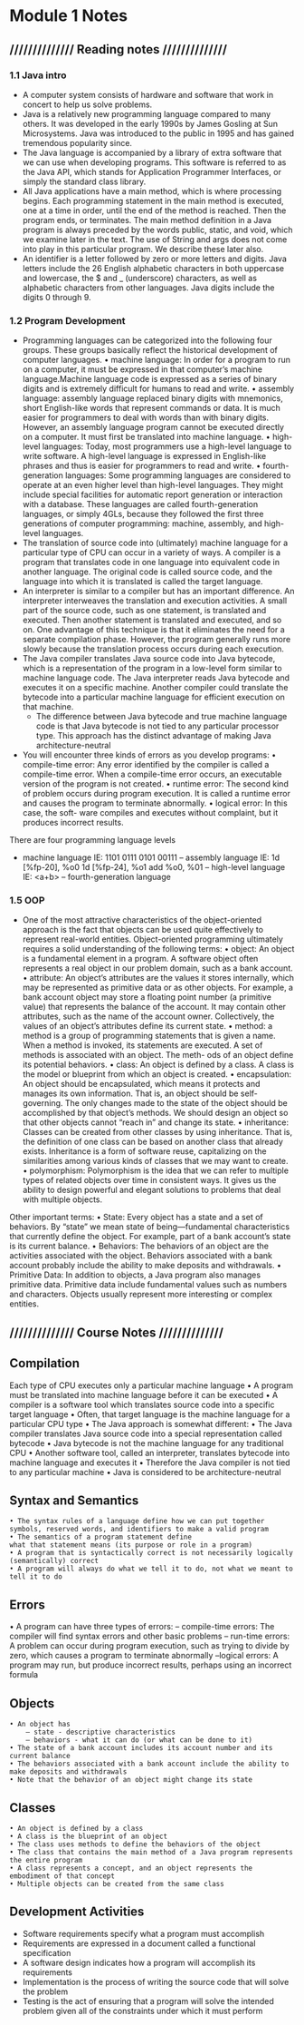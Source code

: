 # Module 1 Notes

## ////////////// Reading notes //////////////

### 1.1 Java intro
- A computer system consists of hardware and software that work in concert to help us solve problems.
- Java is a relatively new programming language compared to many others. It was developed in the early 1990s by James Gosling at Sun Microsystems. Java was introduced to the public in 1995 and has gained tremendous popularity since.
- The Java language is accompanied by a library of extra software that we can use when developing programs. This software is referred to as the Java API, which stands for Application Programmer Interfaces, or simply the standard class library. 
- All Java applications have a main method, which is where processing begins. Each programming statement in the main method is executed, one at a time in order, until the end of the method is reached. Then the program ends, or terminates. The main method definition in a Java program is always preceded by the words public, static, and void, which we examine later in the text. The use of String and args does not come into play in this particular program. We describe these later also.
- An identifier is a letter followed by zero or more letters and digits. Java letters include the 26 English alphabetic characters in both uppercase and lowercase, the $ and _ (underscore) characters, as well as alphabetic characters from other languages. Java digits include the digits 0 through 9.

### 1.2 Program Development
- Programming languages can be categorized into the following four groups. These groups basically reflect the historical development of computer languages.
	• machine language: In order for a program to run on a computer, it must be expressed in that computer’s machine language.Machine language code is expressed as a series of binary digits and is extremely difficult for humans to read and write.
	• assembly language: assembly language replaced binary digits with mnemonics, short English-like words that represent commands or data. It is much easier for programmers to deal with words than with binary digits. However, an assembly language program cannot be executed directly on a computer. It must first be translated into machine language.
	• high-level languages: Today, most programmers use a high-level language to write software. A high-level language is expressed in English-like phrases and thus is easier for programmers to read and write. 
	• fourth-generation languages: Some programming languages are considered to operate at an even higher level than high-level languages. They might include special facilities for automatic report generation or interaction with a database. These languages are called fourth-generation languages, or simply 4GLs, because they followed the first three generations of computer programming: machine, assembly, and high-level languages.
- The translation of source code into (ultimately) machine language for a particular type of CPU can occur in a variety of ways. A compiler is a program that translates code in one language into equivalent code in another language. The original code is called source code, and the language into which it is translated is called the target language. 
- An interpreter is similar to a compiler but has an important difference. An interpreter interweaves the translation and execution activities. A small part of the source code, such as one statement, is translated and executed. Then another statement is translated and executed, and so on. One advantage of this technique is that it eliminates the need for a separate compilation phase. However, the program generally runs more slowly because the translation process occurs during each execution.
- The Java compiler translates Java source code into Java bytecode, which is a representation of the program in a low-level form similar to machine language code. The Java interpreter reads Java bytecode and executes it on a specific machine. Another compiler could translate the bytecode into a particular machine language for efficient execution on that machine.
	- The difference between Java bytecode and true machine language code is that Java bytecode is not tied to any particular processor type. This approach has the distinct advantage of making Java architecture-neutral
- You will encounter three kinds of errors as you develop programs:
	• compile-time error: Any error identified by the compiler is called a compile-time error. When a compile-time error occurs, an executable version of the program is not created.
	• runtime error: The second kind of problem occurs during program execution. It is called a runtime error and causes the program to terminate abnormally.
	• logical error:  In this case, the soft- ware compiles and executes without complaint, but it produces incorrect results.

There are four programming language levels
- machine language
	IE:
	1101 0111 0101 00111
– assembly language
	IE: 
	1d [%fp-20], %o0
	1d [%fp-24], %o1
	add %o0, %01
– high-level language
	IE: <a+b>
– fourth-generation language

### 1.5 OOP
- One of the most attractive characteristics of the object-oriented approach is the fact that objects can be used quite effectively to represent real-world entities. 
Object-oriented programming ultimately requires a solid understanding of the following terms:
	• object: An object is a fundamental element in a program. A software object often represents a real object in our problem domain, such as a bank account.
	• attribute: An object’s attributes are the values it stores internally, which may be represented as primitive data or as other objects. For example, a bank account object may store a floating point number (a primitive value) that represents the balance of the account. It may contain other attributes, such as the name of the account owner. Collectively, the values of an object’s attributes define its current state.
	• method: a method is a group of programming statements that is given a name. When a method is invoked, its statements are executed. A set of methods is associated with an object. The meth- ods of an object define its potential behaviors.
	• class: An object is defined by a class. A class is the model or blueprint from which an object is created. 
	• encapsulation: An object should be encapsulated, which means it protects and manages its own information. That is, an object should be self-governing. The only changes made to the state of the object should be accomplished by that object’s methods. We should design an object so that other objects cannot “reach in” and change its state.
	• inheritance: Classes can be created from other classes by using inheritance. That is, the definition of one class can be based on another class that already exists. Inheritance is a form of software reuse, capitalizing on the similarities among various kinds of classes that we may want to create. 
	• polymorphism: Polymorphism is the idea that we can refer to multiple types of related objects over time in consistent ways. It gives us the ability to design powerful and elegant solutions to problems that deal with multiple objects.

Other important terms: 
	• State: Every object has a state and a set of behaviors. By “state” we mean state of being—fundamental characteristics that currently define the object. For example, part of a bank account’s state is its current balance. 
	• Behaviors: The behaviors of an object are the activities associated with the object. Behaviors associated with a bank account probably include the ability to make deposits and withdrawals.
	• Primitive Data: In addition to objects, a Java program also manages primitive data. Primitive data include fundamental values such as numbers and characters. Objects usually represent more interesting or complex entities.

## ////////////// Course Notes //////////////

## Compilation
Each type of CPU executes only a particular machine
language
• A program must be translated into machine
language before it can be executed
• A compiler is a software tool which translates source
code into a specific target language
• Often, that target language is the machine language
for a particular CPU type
• The Java approach is somewhat different: 
	• The Java compiler translates Java source code into a special representation called bytecode
	• Java bytecode is not the machine language for any traditional CPU
	• Another software tool, called an interpreter, translates bytecode into machine language and executes it
	• Therefore the Java compiler is not tied to any particular machine
	• Java is considered to be architecture-neutral

## Syntax and Semantics
	• The syntax rules of a language define how we can put together symbols, reserved words, and identifiers to make a valid program
	• The semantics of a program statement define
	what that statement means (its purpose or role in a program)
	• A program that is syntactically correct is not necessarily logically (semantically) correct
	• A program will always do what we tell it to do, not what we meant to tell it to do

## Errors
• A program can have three types of errors:
	– compile-time errors: The compiler will find syntax errors and other basic problems
	– run-time errors: A problem can occur during program execution, such as trying to divide by zero, which causes a program to terminate abnormally 
	–logical errors:  A program may run, but produce incorrect results, perhaps using an incorrect formula 

## Objects
	• An object has
		– state - descriptive characteristics
		– behaviors - what it can do (or what can be done to it)
	• The state of a bank account includes its account number and its current balance
	• The behaviors associated with a bank account include the ability to make deposits and withdrawals
	• Note that the behavior of an object might change its state

## Classes
	• An object is defined by a class
	• A class is the blueprint of an object
	• The class uses methods to define the behaviors of the object
	• The class that contains the main method of a Java program represents the entire program
	• A class represents a concept, and an object represents the embodiment of that concept
	• Multiple objects can be created from the same class

## Development Activities
- Software requirements specify what a program must accomplish
- Requirements are expressed in a document called a
functional specification
- A software design indicates how a program will
accomplish its requirements
- Implementation is the process of writing the source
code that will solve the problem
- Testing is the act of ensuring that a program will
solve the intended problem given all of the
constraints under which it must perform